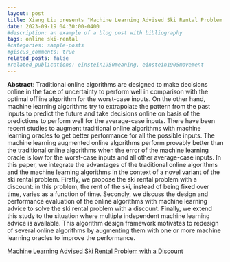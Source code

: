 ```yaml
---
layout: post
title: Xiang Liu presents "Machine Learning Advised Ski Rental Problem with a Discount"
date: 2023-09-19 04:30:00-0400
#description: an example of a blog post with bibliography
tags: online ski-rental
#categories: sample-posts
#giscus_comments: true
related_posts: false
#related_publications: einstein1950meaning, einstein1905movement
---
```


**Abstract**: Traditional online algorithms are designed to make decisions online in the face of uncertainty to perform well in comparison with the optimal offline algorithm for the worst-case inputs. On the other hand, machine learning algorithms try to extrapolate the pattern from the past inputs to predict the future and take decisions online on basis of the predictions to perform well for the average-case inputs. There have been recent studies to augment traditional online algorithms with machine learning oracles to get better performance for all the possible inputs. The machine learning augmented online algorithms perform provably better than the traditional online algorithms when the error of the machine learning oracle is low for the worst-case inputs and all other average-case inputs.
In this paper, we integrate the advantages of the traditional online algorithms and the machine learning algorithms in the context of a novel variant of the ski rental problem. Firstly, we propose the ski rental problem with a discount: in this problem, the rent of the ski, instead of being fixed over time, varies as a function of time. Secondly, we discuss the design and performance evaluation of the online algorithms with machine learning advice to solve the ski rental problem with a discount. Finally, we extend this study to the situation where multiple independent machine learning advice is available. This algorithm design framework motivates to redesign of several online algorithms by augmenting them with one or more machine learning oracles to improve the performance.

[Machine Learning Advised Ski Rental Problem with a Discount](https://dl.acm.org/doi/abs/10.1007/978-3-030-96731-4_18)